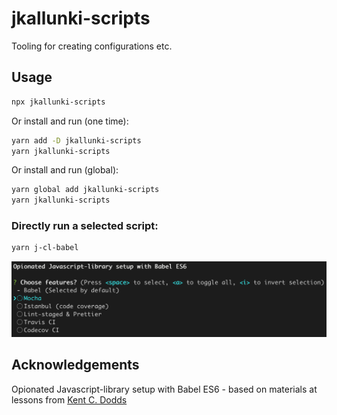 # jkallunki-scripts

Tooling for creating configurations etc.

## Usage

```bash
npx jkallunki-scripts
```

Or install and run (one time):
```bash
yarn add -D jkallunki-scripts
yarn jkallunki-scripts
```

Or install and run (global):
```bash
yarn global add jkallunki-scripts
yarn jkallunki-scripts
```
### Directly run a selected script:

```bash
yarn j-cl-babel
```

![Opionated Javascript-library setup with Babel ES6](readme-files/create-lib-babel.png)

## Acknowledgements

Opionated Javascript-library setup with Babel ES6 - based on materials at lessons from [Kent C. Dodds](https://github.com/kentcdodds)
 